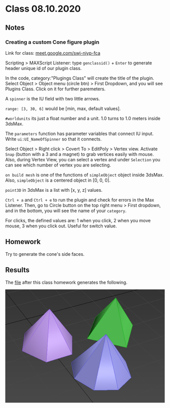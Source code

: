 # Class 08.10.2020

## Notes 

### Creating a custom Cone figure plugin

Link for class: [meet.google.com/swj-niyp-fca]() <br />

Scripting > MAXScript Listener: type `genclassid()` + `Enter` to generate header unique id of our plugin class. <br />

In the code, category:"Plugings Class" will create the title of the plugin.  Select Object > Object menu (circle btn) > First Dropdown, and you will see Plugins Class. Click on it for further paremeters. <br />

A `spinner` is the IU field with two little arrows.<br />

`range: [3, 30, 6]` would be [min, max, default values].<br />

`#worldunits` its just a float number and a unit. 1.0 turns to 1.0 meters inside 3dsMax.<br />

The `parameters` function has parameter variables that connect IU input. Write `ui:UI_NameOfSpinner` so that it connects.<br />

Select Object > Right click > Covert To > EditPoly > Vertex view. Activate `Snap` (button with a 3 and a magnet) to grab vertices easily with mouse. Also, during Vertex View, you can select a vertex and under `Selection` you can see which number of vertex you are selecting.<br />

`on build mesh` is one of the functions of `simpleObject` object inside 3dsMax. Also, `simpleObject` is a centered object in [0, 0, 0].<br />

`point3D` in 3dsMax is a list with [x, y, z] values.<br />

`Ctrl + a` and `Ctrl + e` to run the plugin and check for errors in the Max Listener. Then, go to Circle button on the top right menu > First dropdown, and in the bottom, you will see the name of your `category`.<br />

For clicks, the defined values are: 1 when you click, 2 when you move mouse, 3 when you click out. Useful for switch value.<br />

## Homework

Try to generate the cone's side faces.<br />

## Results

The [file](https://github.com/the-other-mariana/3dsmax-plugins/blob/master/08102020/my-cone.ms) after this class homework generates the following.<br />

![alt text](https://github.com/the-other-mariana/3dsmax-plugins/blob/master/08102020/hw-output.png?raw=true) <br />

